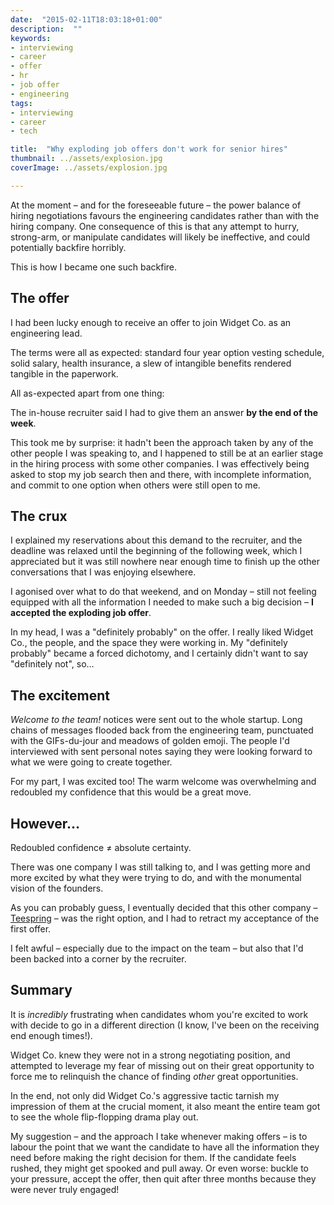 ```yaml
---
date:  "2015-02-11T18:03:18+01:00"
description:  ""
keywords:
- interviewing
- career
- offer
- hr
- job offer
- engineering
tags:
- interviewing
- career
- tech

title:  "Why exploding job offers don't work for senior hires"
thumbnail: ../assets/explosion.jpg
coverImage: ../assets/explosion.jpg

---
```


At the moment – and for the foreseeable future – the power balance of hiring
negotiations favours the engineering candidates rather than with the hiring
company. One consequence of this is that any attempt to hurry, strong-arm, or
manipulate candidates will likely be ineffective, and could potentially
backfire horribly.

This is how I became one such backfire.

<!-- excerpt -->

## The offer

I had been lucky enough to receive an offer to join Widget Co. as an
engineering lead.

The terms were all as expected: standard four year option vesting schedule,
solid salary, health insurance, a slew of intangible benefits rendered tangible
in the paperwork.

All as-expected apart from one thing:

The in-house recruiter said I had to give them an answer **by the end of the
week**.

This took me by surprise: it hadn't been the approach taken by any of the other
people I was speaking to, and I happened to still be at an earlier stage in the
hiring process with some other companies. I was effectively being asked to stop
my job search then and there, with incomplete information, and commit to one
option when others were still open to me.

## The crux

I explained my reservations about this demand to the recruiter, and the
deadline was relaxed until the beginning of the following week, which I
appreciated but it was still nowhere near enough time to finish up the other
conversations that I was enjoying elsewhere.

I agonised over what to do that weekend, and on Monday – still not feeling
equipped with all the information I needed to make such a big decision – **I
accepted the exploding job offer**.

In my head, I was a "definitely probably" on the offer. I really liked Widget
Co., the people, and the space they were working in. My "definitely probably"
became a forced dichotomy, and I certainly didn't want to say "definitely not",
so…

## The excitement

_Welcome to the team!_ notices were sent out to the whole startup. Long chains
of messages flooded back from the engineering team, punctuated with the
GIFs-du-jour and meadows of golden emoji. The people I'd interviewed with sent
personal notes saying they were looking forward to what we were going to create
together.

For my part, I was excited too! The warm welcome was overwhelming and redoubled
my confidence that this would be a great move.

## However…

Redoubled confidence &ne; absolute certainty.

There was one company I was still talking to, and I was getting more and more
excited by what they were trying to do, and with the monumental vision of the
founders.

As you can probably guess, I eventually decided that this other company –
[Teespring](https://teespring.com) – was the right option, and I had to
retract my acceptance of the first offer.

I felt awful – especially due to the impact on the team – but also that I'd
been backed into a corner by the recruiter.

## Summary

It is _incredibly_ frustrating when candidates whom you're excited to work with
decide to go in a different direction (I know, I've been on the receiving end
enough times!).

Widget Co. knew they were not in a strong negotiating position, and attempted
to leverage my fear of missing out on their great opportunity to force me to
relinquish the chance of finding _other_ great opportunities.

In the end, not only did Widget Co.'s aggressive tactic tarnish my impression
of them at the crucial moment, it also meant the entire team got to see the
whole flip-flopping drama play out.

My suggestion – and the approach I take whenever making offers – is to labour
the point that we want the candidate to have all the information they need
before making the right decision for them. If the candidate feels rushed, they
might get spooked and pull away. Or even worse: buckle to your pressure, accept
the offer, then quit after three months because they were never truly engaged!
